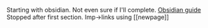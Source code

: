 Starting with obsidian. Not even sure if I'll complete.
[Obsidian guide](https://m.youtube.com/watch?v=WqKluXIra70&pp=ygUnT3NiaWRpYW4gZ2V0dGludiBzdGFydGVkIHdpdGggMm5kIGJyYWlu)
Stopped after first section.
Imp->links using [[newpage]]


